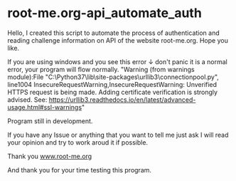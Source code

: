 # root-me.org-api_automate_auth
Hello, I created this script to automate the process of authentication and reading challenge information on API of the website root-me.org. Hope you like.

If you are using windows and you see this error ↓ don't panic it is a normal error, your program will flow normally.
"Warning (from warnings module):File "C:\Python37\lib\site-packages\urllib3\connectionpool.py", line1004 InsecureRequestWarning,InsecureRequestWarning: Unverified HTTPS request is being made. Adding certificate verification is strongly advised. See: https://urllib3.readthedocs.io/en/latest/advanced-usage.html#ssl-warnings"

Program still in development.

If you have any Issue or anything that you want to tell me just ask I will read your opinion and try to work aroud it if possible.

Thank you www.root-me.org

And thank you for your time testing this program.
